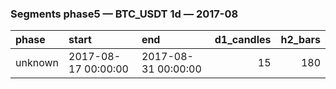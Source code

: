 ### Segments phase5 — BTC_USDT 1d — 2017-08

| phase   | start               | end                 |   d1_candles |   h2_bars |
|:--------|:--------------------|:--------------------|-------------:|----------:|
| unknown | 2017-08-17 00:00:00 | 2017-08-31 00:00:00 |           15 |       180 |